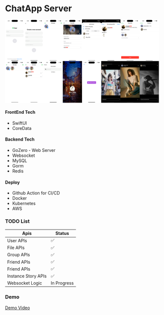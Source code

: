 # ChatApp Server
![UI](./demo/full-app.png)
#### FrontEnd Tech
* SwiftUI
* CoreData

#### Backend Tech
* GoZero - Web Server
* Websocket
* MySQL
* Gorm
* Redis

#### Deploy
* Github Action for CI/CD
* Docker
* Kubernetes
* AWS

### TODO List
| Apis | Status      |
|------|-------------|
| User APIs | ✅           |
| File APIs | ✅           |
| Group APIs | ✅           |
| Friend APIs | ✅           |
| Friend APIs | ✅           |
| Instance Story APIs | ✅           |
|  Websocket Logic | In Progress |


### Demo
[Demo Video](https://www.youtube.com/watch?v=bo7lJhMwsc0)

